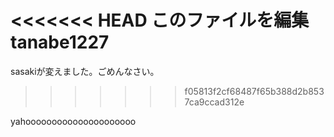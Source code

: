 <<<<<<< HEAD
﻿このファイルを編集
tanabe1227
=======

sasakiが変えました。ごめんなさい。
>>>>>>> f05813f2cf68487f65b388d2b8537ca9ccad312e

yahooooooooooooooooooooo